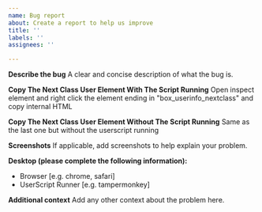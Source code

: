 ```yaml
---
name: Bug report
about: Create a report to help us improve
title: ''
labels: ''
assignees: ''

---
```


**Describe the bug**
A clear and concise description of what the bug is.

**Copy The Next Class User Element With The Script Running**
Open inspect element and right click the element ending in "box_userinfo_nextclass" and copy internal HTML 
   
**Copy The Next Class User Element Without The Script Running**
Same as the last one but without the userscript running

**Screenshots**
If applicable, add screenshots to help explain your problem.

**Desktop (please complete the following information):**
 - Browser [e.g. chrome, safari]
 - UserScript Runner [e.g. tampermonkey]

**Additional context**
Add any other context about the problem here.
